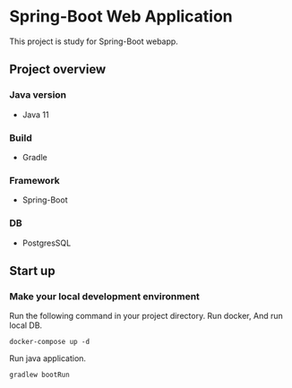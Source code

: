 # Spring-Boot Web Application

This project is study for Spring-Boot webapp.

## Project overview
### Java version
* Java 11

### Build
* Gradle

### Framework
* Spring-Boot

### DB
* PostgresSQL

## Start up
### Make your local development environment
Run the following command in your project directory.
Run docker, And run local DB.
```
docker-compose up -d
```
Run java application.
```
gradlew bootRun
```
